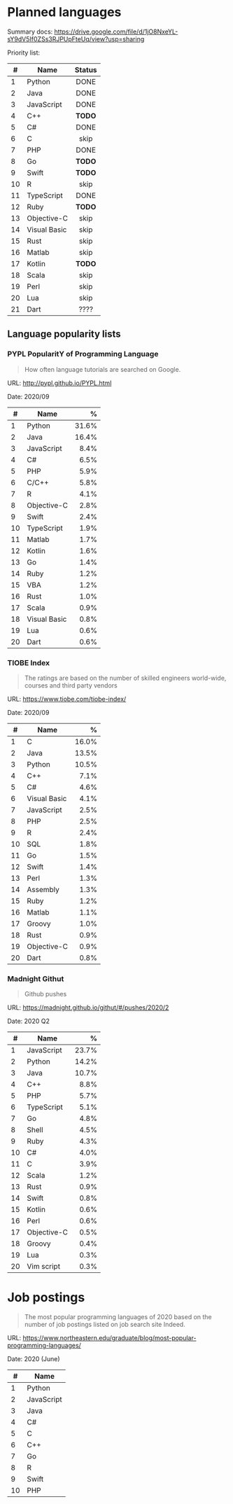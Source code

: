 # Planned languages

Summary docs: https://drive.google.com/file/d/1jO8NxeYL-sY9dV5If0ZSs3RJPUpFteUq/view?usp=sharing

Priority list:

| #  | Name         | Status |
| -- | -----------  | :----: |
| 1  | Python       |  DONE  |
| 2  | Java         |  DONE  |
| 3  | JavaScript   |  DONE  |
| 4  | C++          |**TODO**|
| 5  | C#           |  DONE  |
| 6  | C            |  skip  |
| 7  | PHP          |  DONE  |
| 8  | Go           |**TODO**|
| 9  | Swift        |**TODO**|
| 10 | R            |  skip  |
| 11 | TypeScript   |  DONE  |
| 12 | Ruby         |**TODO**|
| 13 | Objective-C  |  skip  |
| 14 | Visual Basic |  skip  |
| 15 | Rust         |  skip  |
| 16 | Matlab       |  skip  |
| 17 | Kotlin       |**TODO**|
| 18 | Scala        |  skip  |
| 19 | Perl         |  skip  |
| 20 | Lua          |  skip  |
| 21 | Dart         |  ????  |

## Language popularity lists

### PYPL PopularitY of Programming Language

> How often language tutorials are searched on Google.

URL: http://pypl.github.io/PYPL.html

Date: 2020/09

| #  | Name         | %     |
| -- | -----------  | ----: |
| 1  | Python       | 31.6% |
| 2  | Java         | 16.4% |
| 3  | JavaScript   |  8.4% |
| 4  | C#           |  6.5% |
| 5  | PHP          |  5.9% |
| 6  | C/C++        |  5.8% |
| 7  | R            |  4.1% |
| 8  | Objective-C  |  2.8% |
| 9  | Swift        |  2.4% |
| 10 | TypeScript   |  1.9% |
| 11 | Matlab       |  1.7% |
| 12 | Kotlin       |  1.6% |
| 13 | Go           |  1.4% |
| 14 | Ruby         |  1.2% |
| 15 | VBA          |  1.2% |
| 16 | Rust         |  1.0% |
| 17 | Scala        |  0.9% |
| 18 | Visual Basic |  0.8% |
| 19 | Lua          |  0.6% |
| 20 | Dart         |  0.6% |

### TIOBE Index

> The ratings are based on the number of skilled engineers world-wide, courses and third party vendors

URL: https://www.tiobe.com/tiobe-index/

Date: 2020/09

| #  | Name         | %     |
| -- | -----------  | ----: |
| 1  | C            | 16.0% |
| 2  | Java         | 13.5% |
| 3  | Python       | 10.5% |
| 4  | C++          |  7.1% |
| 5  | C#           |  4.6% |
| 6  | Visual Basic |  4.1% |
| 7  | JavaScript   |  2.5% |
| 8  | PHP          |  2.5% |
| 9  | R            |  2.4% |
| 10 | SQL          |  1.8% |
| 11 | Go           |  1.5% |
| 12 | Swift        |  1.4% |
| 13 | Perl         |  1.3% |
| 14 | Assembly     |  1.3% |
| 15 | Ruby         |  1.2% |
| 16 | Matlab       |  1.1% |
| 17 | Groovy       |  1.0% |
| 18 | Rust         |  0.9% |
| 19 | Objective-C  |  0.9% |
| 20 | Dart         |  0.8% |

### Madnight Githut

> Github pushes

URL: https://madnight.github.io/githut/#/pushes/2020/2

Date: 2020 Q2

| #  | Name        | %     |
| -- | ----------- | ----: |
| 1  | JavaScript  | 23.7% |
| 2  | Python      | 14.2% |
| 3  | Java        | 10.7% |
| 4  | C++         |  8.8% |
| 5  | PHP         |  5.7% |
| 6  | TypeScript  |  5.1% |
| 7  | Go          |  4.8% |
| 8  | Shell       |  4.5% |
| 9  | Ruby        |  4.3% |
| 10 | C#          |  4.0% |
| 11 | C           |  3.9% |
| 12 | Scala       |  1.2% |
| 13 | Rust        |  0.9% |
| 14 | Swift       |  0.8% |
| 15 | Kotlin      |  0.6% |
| 16 | Perl        |  0.6% |
| 17 | Objective-C |  0.5% |
| 18 | Groovy      |  0.4% |
| 19 | Lua         |  0.3% |
| 20 | Vim script  |  0.3% |

# Job postings

> The most popular programming languages of 2020 based on the number of job postings listed on job search site Indeed.

URL: https://www.northeastern.edu/graduate/blog/most-popular-programming-languages/

Date: 2020 (June)

| #  | Name        |
| -- | ----------- |
| 1  | Python      |
| 2  | JavaScript  |
| 3  | Java        |
| 4  | C#          |
| 5  | C           |
| 6  | C++         |
| 7  | Go          |
| 8  | R           |
| 9  | Swift       |
| 10 | PHP         |
